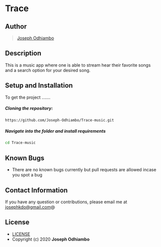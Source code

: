 # Trace

## Author

>[Joseph Odhiambo](https://github.com/Joseph-Odhiambo)  
  
## Description  
This is a music app where one is able to stream hear their favorite songs and a search option for your desired song. 

## Setup and Installation  
To get the project .......  
  
##### Cloning the repository:  
 ```bash 
 https://github.com/Joseph-Odhiambo/Trace-music.git
```
##### Navigate into the folder and install requirements  
 ```bash 
cd Trace-music  
```
## Known Bugs  
* There are no known bugs currently but pull requests are allowed incase you spot a bug  
  
## Contact Information   
If you have any question or contributions, please email me at josephkdo@gmail.com@ 
  
## License 

* [LICENSE](LICENSE) 
* Copyright (c) 2020 **Joseph Odhiambo**
